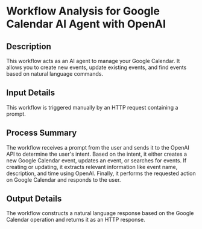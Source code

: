 # Workflow Analysis for Google Calendar AI Agent with OpenAI

## Description
This workflow acts as an AI agent to manage your Google Calendar. It allows you to create new events, update existing events, and find events based on natural language commands.

## Input Details
This workflow is triggered manually by an HTTP request containing a prompt.

## Process Summary
The workflow receives a prompt from the user and sends it to the OpenAI API to determine the user's intent. Based on the intent, it either creates a new Google Calendar event, updates an event, or searches for events. If creating or updating, it extracts relevant information like event name, description, and time using OpenAI. Finally, it performs the requested action on Google Calendar and responds to the user.

## Output Details
The workflow constructs a natural language response based on the Google Calendar operation and returns it as an HTTP response.
